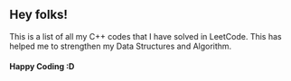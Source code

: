 ## Hey folks!
This is a list of all my C++ codes that I have solved in LeetCode. This has helped me to strengthen my Data Structures and Algorithm.
#### Happy Coding :D